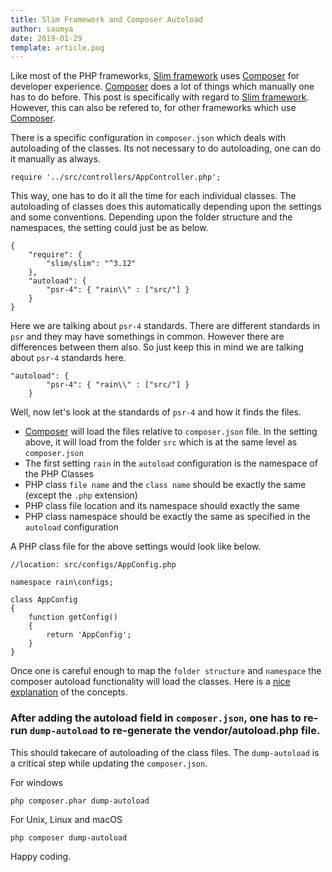 ```yaml
---
title: Slim Framework and Composer Autoload
author: saumya
date: 2019-01-29
template: article.pug
---
```


Like most of the PHP frameworks, [Slim framework][slim] uses [Composer][3] for developer experience. [Composer][3] does a lot of things which manually one has to do before. This post is specifically with regard to [Slim framework][slim]. However, this can also be refered to, for other frameworks which use [Composer][3].

<span class="more">

There is a specific configuration in `composer.json` which deals with autoloading of the classes. Its not necessary to do autoloading, one can do it manually as always.

```
require '../src/controllers/AppController.php';
```
This way, one has to do it all the time for each individual classes. The autoloading of classes does this automatically depending upon the settings and some conventions. Depending upon the folder structure and the namespaces, the setting could just be as below.

```
{
    "require": {
        "slim/slim": "^3.12"
    },
	"autoload": {
		"psr-4": { "rain\\" : ["src/"] }
	}
}
``` 

Here we are talking about `psr-4` standards. There are different standards in `psr` and they may have somethings in common. However there are differences between them also. So just keep this in mind we are talking about `psr-4` standards here.

```
"autoload": {
		"psr-4": { "rain\\" : ["src/"] }
	}
```

Well, now let's look at the standards of `psr-4` and how it finds the files.

 - [Composer][3] will load the files relative to `composer.json` file. In the setting above, it will load from the folder `src` which is at the same level as `composer.json`
 - The first setting `rain` in the `autoload` configuration is the namespace of the PHP Classes
 - PHP class `file name` and the `class name` should be exactly the same (except the `.php` extension)
 - PHP class file location and its namespace should exactly the same
 - PHP class namespace should be exactly the same as specified in the `autoload` configuration

A PHP class file for the above settings would look like below.

```
//location: src/configs/AppConfig.php

namespace rain\configs;

class AppConfig
{
	function getConfig()
	{
		return 'AppConfig';
	}
}
```

Once one is careful enough to map the `folder structure` and `namespace` the composer autoload functionality will load the classes. Here is a [nice explanation][ref1] of the concepts.

### After adding the **autoload field** in `composer.json`, one **has to** re-run `dump-autoload` to re-generate the vendor/autoload.php file.

This should takecare of autoloading of the class files. The `dump-autoload` is a critical step while updating the `composer.json`.

For windows

```
php composer.phar dump-autoload
```

For Unix, Linux and macOS

```
php composer dump-autoload
```
    
Happy coding.




[details]: long_story.html

[cake]: https://cakephp.org/
[slim]: https://www.slimframework.com/
[3]: https://getcomposer.org/

[ref1]: https://myshittycode.com/2018/03/14/slim-class-x-not-found/


